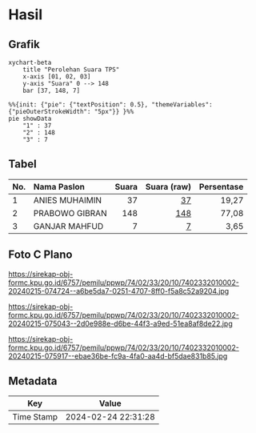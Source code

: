# Hasil

## Grafik

```mermaid
xychart-beta
    title "Perolehan Suara TPS"
    x-axis [01, 02, 03]
    y-axis "Suara" 0 --> 148
    bar [37, 148, 7]
```

```mermaid
%%{init: {"pie": {"textPosition": 0.5}, "themeVariables": {"pieOuterStrokeWidth": "5px"}} }%%
pie showData
    "1" : 37
    "2" : 148
    "3" : 7
```

## Tabel

| No. | Nama Paslon    | Suara | Suara (raw) | Persentase |
|:--- |:-------------- | -----:| -----------:| ----------:|
| 1   | ANIES MUHAIMIN | 37    | [37][p-1]   | 19,27      |
| 2   | PRABOWO GIBRAN | 148   | [148][p-2]  | 77,08      |
| 3   | GANJAR MAHFUD  | 7     | [7][p-3]    | 3,65       |


[p-1]: https://github.com/gigit-pemilu/pemilu-2024-74-sulawesi-tenggara/blob/main/pilpres/hitung-suara/sub/74-sulawesi-tenggara/sub/02-konawe/sub/33-kapoiala/sub/2010-lalimbue/sub/002-tps/sub/paslon-1.txt
[p-2]: https://github.com/gigit-pemilu/pemilu-2024-74-sulawesi-tenggara/blob/main/pilpres/hitung-suara/sub/74-sulawesi-tenggara/sub/02-konawe/sub/33-kapoiala/sub/2010-lalimbue/sub/002-tps/sub/paslon-2.txt
[p-3]: https://github.com/gigit-pemilu/pemilu-2024-74-sulawesi-tenggara/blob/main/pilpres/hitung-suara/sub/74-sulawesi-tenggara/sub/02-konawe/sub/33-kapoiala/sub/2010-lalimbue/sub/002-tps/sub/paslon-3.txt

## Foto C Plano

https://sirekap-obj-formc.kpu.go.id/6757/pemilu/ppwp/74/02/33/20/10/7402332010002-20240215-074724--a6be5da7-0251-4707-8ff0-f5a8c52a9204.jpg

https://sirekap-obj-formc.kpu.go.id/6757/pemilu/ppwp/74/02/33/20/10/7402332010002-20240215-075043--2d0e988e-d6be-44f3-a9ed-51ea8af8de22.jpg

https://sirekap-obj-formc.kpu.go.id/6757/pemilu/ppwp/74/02/33/20/10/7402332010002-20240215-075917--ebae36be-fc9a-4fa0-aa4d-bf5dae831b85.jpg


## Metadata

| Key        | Value               |
| ---------- | ------------------- |
| Time Stamp | 2024-02-24 22:31:28 |



